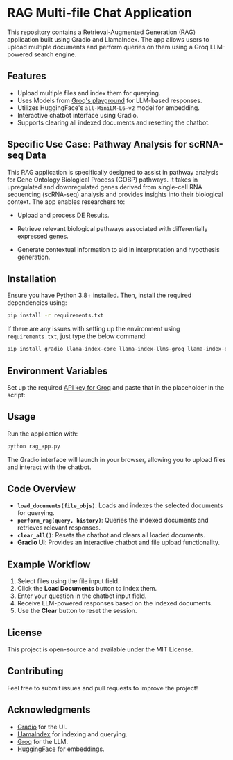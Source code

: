 # RAG Multi-file Chat Application

This repository contains a Retrieval-Augmented Generation (RAG) application built using Gradio and LlamaIndex. The app allows users to upload multiple documents and perform queries on them using a Groq LLM-powered search engine.

## Features
- Upload multiple files and index them for querying.
- Uses Models from [Groq's playground](https://console.groq.com/playground) for LLM-based responses.
- Utilizes HuggingFace's `all-MiniLM-L6-v2` model for embedding.
- Interactive chatbot interface using Gradio.
- Supports clearing all indexed documents and resetting the chatbot.

## Specific Use Case: Pathway Analysis for scRNA-seq Data

This RAG application is specifically designed to assist in pathway analysis for Gene Ontology Biological Process (GOBP) pathways. It takes in upregulated and downregulated genes derived from single-cell RNA sequencing (scRNA-seq) analysis and provides insights into their biological context. The app enables researchers to:

- Upload and process DE Results.

- Retrieve relevant biological pathways associated with differentially expressed genes.

- Generate contextual information to aid in interpretation and hypothesis generation.

## Installation

Ensure you have Python 3.8+ installed. Then, install the required dependencies using:

```bash
pip install -r requirements.txt
```

If there are any issues with setting up the environment using `requirements.txt`, just type the below command:

```bash
pip install gradio llama-index-core llama-index-llms-groq llama-index-embeddings-huggingface sentence-transformers
```

## Environment Variables

Set up the required [API key for Groq](https://console.groq.com/keys) and paste that in the placeholder in the script:

## Usage

Run the application with:   

```bash
python rag_app.py
```

The Gradio interface will launch in your browser, allowing you to upload files and interact with the chatbot.

## Code Overview

- **`load_documents(file_objs)`**: Loads and indexes the selected documents for querying.
- **`perform_rag(query, history)`**: Queries the indexed documents and retrieves relevant responses.
- **`clear_all()`**: Resets the chatbot and clears all loaded documents.
- **Gradio UI**: Provides an interactive chatbot and file upload functionality.

## Example Workflow

1. Select files using the file input field.
2. Click the **Load Documents** button to index them.
3. Enter your question in the chatbot input field.
4. Receive LLM-powered responses based on the indexed documents.
5. Use the **Clear** button to reset the session.

## License
This project is open-source and available under the MIT License.

## Contributing
Feel free to submit issues and pull requests to improve the project!

## Acknowledgments
- [Gradio](https://gradio.app/) for the UI.
- [LlamaIndex](https://gpt-index.readthedocs.io/) for indexing and querying.
- [Groq](https://groq.com/) for the LLM.
- [HuggingFace](https://huggingface.co/) for embeddings.
